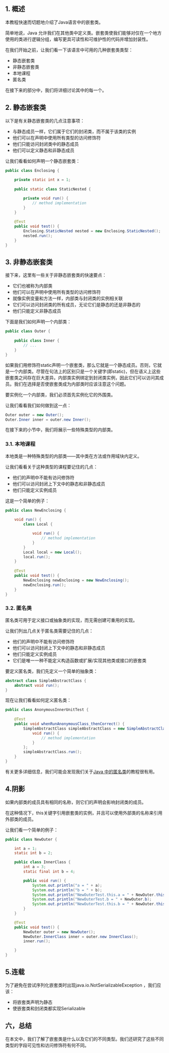 ## 1. 概述

本教程快速而切题地介绍了Java语言中的嵌套类。

简单地说，Java 允许我们在其他类中定义类。嵌套类使我们能够对仅在一个地方使用的类进行逻辑分组，编写更具可读性和可维护性的代码并增加封装性。

在我们开始之前，让我们看一下该语言中可用的几种嵌套类类型：

-   静态嵌套类
-   非静态嵌套类
-   本地课程
-   匿名类

在接下来的部分中，我们将详细讨论其中的每一个。

## 2. 静态嵌套类

以下是有关静态嵌套类的几点注意事项：

-   与静态成员一样，它们属于它们的封闭类，而不属于该类的实例
-   他们可以在声明中使用所有类型的访问修饰符
-   他们只能访问封闭类中的静态成员
-   他们可以定义静态和非静态成员

让我们看看如何声明一个静态嵌套类：

```java
public class Enclosing {
    
    private static int x = 1;
    
    public static class StaticNested {

        private void run() {
            // method implementation
        }
    }
    
    @Test
    public void test() {
        Enclosing.StaticNested nested = new Enclosing.StaticNested();
        nested.run();
    }
}
```

## 3. 非静态嵌套类

接下来，这里有一些关于非静态嵌套类的快速要点：

-   它们也被称为内部类
-   他们可以在声明中使用所有类型的访问修饰符
-   就像实例变量和方法一样，内部类与封闭类的实例相关联
-   它们可以访问封闭类的所有成员，无论它们是静态的还是非静态的
-   他们只能定义非静态成员

下面是我们如何声明一个内部类：

```java
public class Outer {
    
    public class Inner {
        // ...
    }
}
```

如果我们用修饰符static声明一个嵌套类，那么它就是一个静态成员。否则，它就是一个内部类。尽管在句法上的区别只是一个关键字(即static)，但在语义上这些嵌套类之间存在巨大差异。内部类实例绑定到封闭类实例，因此它们可以访问其成员。我们在选择是否使嵌套类成为内部类时应该注意这个问题。

要实例化一个内部类，我们必须首先实例化它的外围类。

让我们看看我们如何做到这一点：

```java
Outer outer = new Outer();
Outer.Inner inner = outer.new Inner();
```

在接下来的小节中，我们将展示一些特殊类型的内部类。

### 3.1. 本地课程

本地类是一种特殊类型的内部类——其中类在方法或作用域块内定义。

让我们看看关于这种类型的课程要记住的几点：

-   他们的声明中不能有访问修饰符
-   他们可以访问封闭上下文中的静态和非静态成员
-   他们只能定义实例成员

这是一个简单的例子：

```java
public class NewEnclosing {
    
    void run() {
        class Local {

            void run() {
                // method implementation
            }
        }
        Local local = new Local();
        local.run();
    }
    
    @Test
    public void test() {
        NewEnclosing newEnclosing = new NewEnclosing();
        newEnclosing.run();
    }
}
```

### 3.2. 匿名类

匿名类可用于定义接口或抽象类的实现，而无需创建可重用的实现。

让我们列出几点关于匿名类需要记住的几点：

-   他们的声明中不能有访问修饰符
-   他们可以访问封闭上下文中的静态和非静态成员
-   他们只能定义实例成员
-   它们是唯一一种不能定义构造函数或扩展/实现其他类或接口的嵌套类

要定义匿名类，我们先定义一个简单的抽象类：

```java
abstract class SimpleAbstractClass {
    abstract void run();
}
```

现在让我们看看如何定义匿名类：

```java
public class AnonymousInnerUnitTest {
    
    @Test
    public void whenRunAnonymousClass_thenCorrect() {
        SimpleAbstractClass simpleAbstractClass = new SimpleAbstractClass() {
            void run() {
                // method implementation
            }
        };
        simpleAbstractClass.run();
    }
}
```

有关更多详细信息，我们可能会发现我们关于[Java 中的匿名类](https://www.baeldung.com/java-anonymous-classes)的教程很有用。

## 4.阴影

如果内部类的成员具有相同的名称，则它们的声明会影响封闭类的成员。

在这种情况下，this关键字引用嵌套类的实例，并且可以使用外部类的名称来引用外部类的成员。

让我们看一个简单的例子：

```java
public class NewOuter {

    int a = 1;
    static int b = 2;

    public class InnerClass {
        int a = 3;
        static final int b = 4;

        public void run() {
            System.out.println("a = " + a);
            System.out.println("b = " + b);
            System.out.println("NewOuterTest.this.a = " + NewOuter.this.a);
            System.out.println("NewOuterTest.b = " + NewOuter.b);
            System.out.println("NewOuterTest.this.b = " + NewOuter.this.b);
        }
    }

    @Test
    public void test() {
        NewOuter outer = new NewOuter();
        NewOuter.InnerClass inner = outer.new InnerClass();
        inner.run();

    }
}
```

## 5.连载

为了避免在尝试序列化嵌套类时出现java.io.NotSerializableException ，我们应该：

-   将嵌套类声明为静态
-   使嵌套类和封闭类都实现Serializable

## 六，总结

在本文中，我们了解了嵌套类是什么以及它们的不同类型。我们还研究了这些不同类型的字段可见性和访问修饰符有何不同。